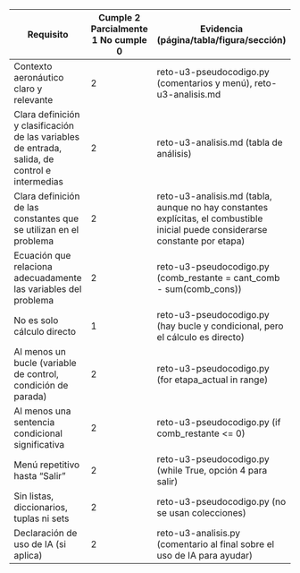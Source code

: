 |Requisito	|Cumple 2 Parcialmente 1 No cumple 0 |	Evidencia (página/tabla/figura/sección) |
|-------------------|-------------------------|----------------------------------------|
|Contexto aeronáutico claro y relevante |2 | reto-u3-pseudocodigo.py (comentarios y menú), reto-u3-analisis.md |
|Clara definición y clasificación de las variables de entrada, salida, de control e intermedias		|  2  | reto-u3-analisis.md (tabla de análisis) |
|Clara definición de las constantes que se utilizan en el problema		|   2 | reto-u3-analisis.md (tabla, aunque no hay constantes explícitas, el combustible inicial puede considerarse constante por etapa) |
|Ecuación que relaciona adecuadamente las variables del problema	|  2  | reto-u3-pseudocodigo.py (comb_restante = cant_comb - sum(comb_cons)) |
|No es solo cálculo directo		|  1  | reto-u3-pseudocodigo.py (hay bucle y condicional, pero el cálculo es directo) |
|Al menos un bucle (variable de control, condición de parada)	|  2  | reto-u3-pseudocodigo.py (for etapa_actual in range) |
|Al menos una sentencia condicional significativa	|	2   | reto-u3-pseudocodigo.py (if comb_restante <= 0) |
|Menú repetitivo hasta “Salir”		| 2    | reto-u3-pseudocodigo.py (while True, opción 4 para salir) |
|Sin listas, diccionarios, tuplas ni sets	|	2   | reto-u3-pseudocodigo.py (no se usan colecciones) |
|Declaración de uso de IA (si aplica)	|	 2   | reto-u3-analisis.py (comentario al final sobre el uso de IA para ayudar) |